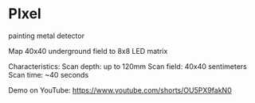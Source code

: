 # PIxel
painting metal detector

Map 40x40 underground field to 8x8 LED matrix

Characteristics:
Scan depth: up to 120mm
Scan field: 40x40 sentimeters
Scan time: ~40 seconds

Demo on YouTube: https://www.youtube.com/shorts/OU5PX9fakN0
